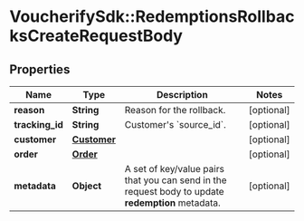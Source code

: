 # VoucherifySdk::RedemptionsRollbacksCreateRequestBody

## Properties

| Name | Type | Description | Notes |
| ---- | ---- | ----------- | ----- |
| **reason** | **String** | Reason for the rollback. | [optional] |
| **tracking_id** | **String** | Customer&#39;s &#x60;source_id&#x60;. | [optional] |
| **customer** | [**Customer**](Customer.md) |  | [optional] |
| **order** | [**Order**](Order.md) |  | [optional] |
| **metadata** | **Object** | A set of key/value pairs that you can send in the request body to update **redemption** metadata. | [optional] |

